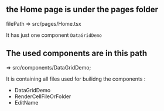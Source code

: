 ## the Home page is under the pages folder

filePath => src/pages/Home.tsx

It has just one component `DataGridDemo`

## The used components are in this path

=> src/components/DataGridDemo;

It is containing all files used for builidng the components :

-  DataGridDemo
-  RenderCellFileOrFolder
-  EditName
